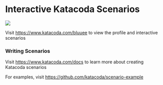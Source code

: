 # Interactive Katacoda Scenarios

[![](http://shields.katacoda.com/katacoda/bluuee/count.svg)](https://www.katacoda.com/bluuee "Get your profile on Katacoda.com")

Visit https://www.katacoda.com/bluuee to view the profile and interactive scenarios

### Writing Scenarios
Visit https://www.katacoda.com/docs to learn more about creating Katacoda scenarios

For examples, visit https://github.com/katacoda/scenario-example
